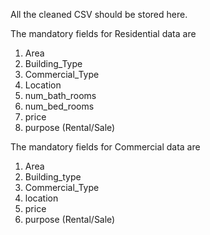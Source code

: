 All the cleaned CSV should be stored here.

The mandatory fields for Residential data are
  1. Area
  2. Building_Type
  3. Commercial_Type
  4. Location
  5. num_bath_rooms
  6. num_bed_rooms
  7. price
  8. purpose (Rental/Sale)
  
The mandatory fields for Commercial data are

  1. Area
  2. Building_type
  3. Commercial_Type
  4. location
  5. price
  6. purpose (Rental/Sale)
